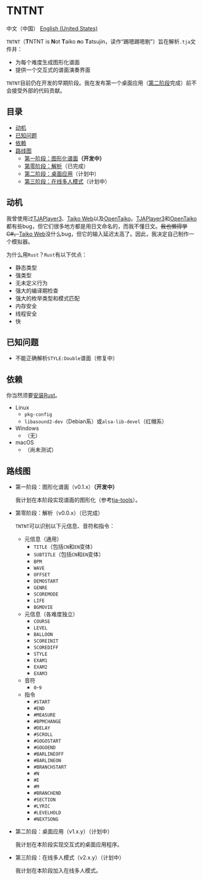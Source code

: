 # TNTNT 

中文（中国） [English (United States)](README-en_US.md)

`TNTNT`（**T**NTNT is **N**ot **T**aiko **n**o **T**atsujin，读作“踢嗯踢嗯剔”）旨在解析`.tja`文件并：

- 为每个难度生成图形化谱面
- 提供一个交互式的谱面演奏界面

`TNTNT`目前仍在开发的早期阶段。我在发布第一个桌面应用（[第二阶段](#stage-2)完成）前不会接受外部的代码贡献。

## 目录

- [动机](#动机)
- [已知问题](#已知问题)
- [依赖](#依赖)
- [路线图](#路线图)
    - [第一阶段：图形化谱面](#stage-1)**（开发中）**
    - [第零阶段：解析](#stage-0)（已完成）
    - [第二阶段：桌面应用](#stage-2)（计划中）
    - [第三阶段：在线多人模式](#stage-3)（计划中）

## 动机

我曾使用过[TJAPlayer3](https://github.com/twopointzero/TJAPlayer3)、[Taiko Web](https://github.com/bui/taiko-web)以及[OpenTaiko](https://github.com/0auBSQ/OpenTaiko)。[TJAPlayer3](https://github.com/twopointzero/TJAPlayer3)和[OpenTaiko](https://github.com/0auBSQ/OpenTaiko)都有些bug，但它们很多地方都是用日文命名的，而我不懂日文。<del>我也懒得学C#。</del>[Taiko Web](https://github.com/bui/taiko-web)没什么bug，但它的输入延迟太高了。因此，我决定自己制作一个模拟器。

为什么用`Rust`？`Rust`有以下优点：

- 静态类型
- 强类型
- 无未定义行为
- 强大的编译期检查
- 强大的枚举类型和模式匹配
- 内存安全
- 线程安全
- 快

## 已知问题

- 不能正确解析`STYLE:Double`谱面（修复中）

## 依赖

你当然须要[安装Rust](https://www.rust-lang.org/zh-CN/tools/install)。

- Linux
    - `pkg-config`
    - `libasound2-dev`（Debian系）或`alsa-lib-devel`（红帽系）
- Windows
    - （无）
- macOS
    - （尚未测试）

## 路线图

- <span id="stage-1">第一阶段：图形化谱面（v0.1.x）</span>**（开发中）**

    我计划在本阶段实现谱面的图形化（参考[tja-tools](https://github.com/WHMHammer/tja-tools)）。

- <span id="stage-0">第零阶段：解析（v0.0.x）</span>（已完成）

    `TNTNT`可以识别以下元信息、音符和指令：

    - 元信息（通用）
        - `TITLE`（包括`CN`和`EN`变体）
        - `SUBTITLE`（包括`CN`和`EN`变体）
        - `BPM`
        - `WAVE`
        - `OFFSET`
        - `DEMOSTART`
        - `GENRE`
        - `SCOREMODE`
        - `LIFE`
        - `BGMOVIE`
    - 元信息（各难度独立）
        - `COURSE`
        - `LEVEL`
        - `BALLOON`
        - `SCOREINIT`
        - `SCOREDIFF`
        - `STYLE`
        - `EXAM1`
        - `EXAM2`
        - `EXAM3`
    - 音符
        - `0`-`9`
    - 指令
        - `#START`
        - `#END`
        - `#MEASURE`
        - `#BPMCHANGE`
        - `#DELAY`
        - `#SCROLL`
        - `#GOGOSTART`
        - `#GOGOEND`
        - `#BARLINEOFF`
        - `#BARLINEON`
        - `#BRANCHSTART`
        - `#N`
        - `#E`
        - `#M`
        - `#BRANCHEND`
        - `#SECTION`
        - `#LYRIC`
        - `#LEVELHOLD`
        - `#NEXTSONG`

- <span id="stage-2">第二阶段：桌面应用（v1.x.y）</span>（计划中）

    我计划在本阶段实现交互式的桌面应用程序。

- <span id="stage-3">第三阶段：在线多人模式（v2.x.y）</span>（计划中）

    我计划在本阶段加入在线多人模式。
